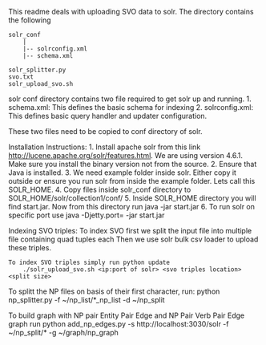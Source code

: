 This readme deals with uploading SVO data to solr.
The directory contains the following

    solr_conf
        |
        |-- solrconfig.xml
        |-- schema.xml

    solr_splitter.py
    svo.txt
    solr_upload_svo.sh

solr conf directory contains two file required to get solr up and running.
    1. schema.xml: This defines the basic schema for indexing
    2. solrconfig.xml: This defines basic query handler and updater configuration.

These two files need to be copied to conf directory of solr.

Installation Instructions:
    1. Install apache solr from this link http://lucene.apache.org/solr/features.html. We are using version 4.6.1.
        Make sure you install the binary version not from the source.
    2. Ensure that Java is installed.
    3. We need example folder inside solr. Either copy it outside or ensure you run solr from inside the example folder.
        Lets call this SOLR_HOME.
    4. Copy files inside solr_conf directory to SOLR_HOME/solr/collection1/conf/
    5. Inside SOLR_HOME directory you will find start.jar. Now from this directory run
        java -jar start.jar
    6. To run solr on specific port use
        java -Djetty.port=<port no> -jar start.jar

Indexing SVO triples:
    To index SVO first we split the input file into multiple file containing <split size> quad tuples each
    Then we use solr bulk csv loader to upload these triples.

    To index SVO triples simply run python update
        ./solr_upload_svo.sh <ip:port of solr> <svo triples location> <split size>

To splitt the NP files on basis of their first character, run:
    python np_splitter.py -f ~/np_list/*_np_list -d ~/np_split


To build graph with NP pair Entity Pair Edge and NP Pair Verb Pair Edge graph run
    python add_np_edges.py -s http://localhost:3030/solr -f ~/np_split/* -g ~/graph/np_graph

